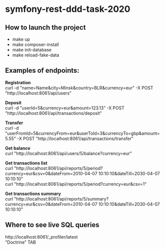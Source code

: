 # symfony-rest-ddd-task-2020


## How to launch the project
* make up
* make composer-install
* make init-database
* make reload-fake-data


## Examples of endpoints:

**Registration**  
curl -d "name=Name&city=Minsk&country=BLR&currency=eur" -X POST "http://localhost:8061/api/users"

**Deposit**  
curl -d "userId=5&currency=eur&amount=123.13" -X POST "http://localhost:8061/api/transactions/deposit"

**Transfer**  
curl -d "userFromId=5&currencyFrom=eur&userToId=3&currencyTo=gbp&amount=5.55" -X POST "http://localhost:8061/api/transactions/transfer"

**Get balance**  
curl "http://localhost:8061/api/users/5/balance?currency=eur"

**Get transactions list**  
curl "http://localhost:8061/api/reports/5/period?currency=eur&csv=0&dateFrom=2010-04-07 10:10:10&dateTill=2030-04-07 10:10:10"  
curl "http://localhost:8061/api/reports/5/period?currency=eur&csv=1"

**Get transactions summary**  
curl "http://localhost:8061/api/reports/5/summary?currency=eur&csv=0&dateFrom=2010-04-07 10:10:10&dateTill=2030-04-07 10:10:10"


## Where to see live SQL queries

http://localhost:8061/_profiler/latest  
"Doctrine" TAB
